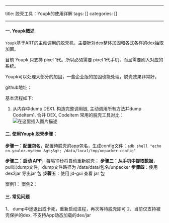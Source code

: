 
--- 
title:  脱壳工具：Youpk的使用详解 
tags: []
categories: [] 

---
#### 一. Youpk概述

`Youpk`基于ART的主动调用的脱壳机，主要针对dex整体加固和各式各样的dex抽取加固。

目前 Youpk 只支持 pixel 1代。所以必须需要 pixel 1代手机，而且需要刷入对应的系统。

Youpk可以处理大部分的加固，一些企业版的加固也能处理，脱壳效果非常好。

github地址：

基本流程如下:
1. 从内存中dump DEX1. 构造完整调用链, 主动调用所有方法并dump CodeItem1. 合并 DEX, CodeItem
常用的脱壳工具对比： <img src="https://img-blog.csdnimg.cn/1db88b7fd8bf407e85ec8a6a0b32ce96.png" alt="在这里插入图片描述">

#### 二. 使用Youpk 脱壳步骤：

**步骤一：配置包名**，配置待脱壳的app包名，生成config文件：`adb shell "echo cn.youlor.mydemo &gt;&gt; /data/local/tmp/unpacker.config"`

**步骤二：启动 APP**，每隔10秒将自动重新脱壳； **步骤三：从手机中提取数据**，pull出dump文件，dump文件路径为 /data/data/包名/unpacker **步骤四**：使用 dex2jar 导出jar 包 **步骤五**：使用 jd-gui 查看 jar 包

案例1： 案例2：

#### 三. 常见问题

1、 dump中途退出或卡死，重新启动进程，再次等待脱壳即可 2、当前仅支持被壳保护的dex, 不支持App动态加载的dex/jar
